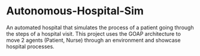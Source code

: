 # Autonomous-Hospital-Sim
An automated hospital that simulates the process of a patient going through the steps of a hospital visit. This project uses the GOAP architecture to move 2 agents (Patient, Nurse) through an environment and showcase hospital processes.
